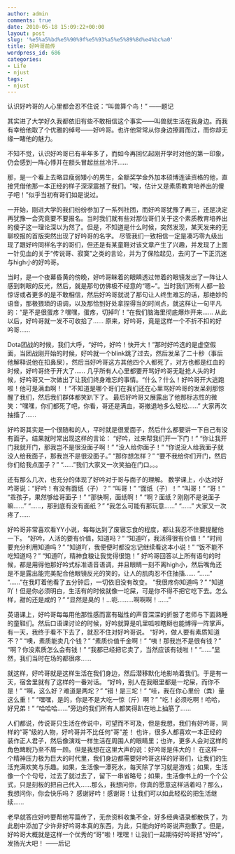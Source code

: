 ```yaml
---
author: admin
comments: true
date: 2010-05-18 15:09:22+00:00
layout: post
slug: '%e5%a5%bd%e5%90%9f%e5%93%a5%e5%89%8d%e4%bc%a0'
title: 好吟哥前传
wordpress_id: 686
categories:
- Life
- njust
tags:
- njust
---
```


认识好吟哥的人心里都会忍不住说：“叫兽算个鸟！”               ——题记

其实进了大学好久我都依旧有些不敢相信这个事实——叫兽就生活在我身边。而我有幸给他取了个优雅的绰号——好吟哥。也许他常常从你身边擦肩而过，而你却无缘一睹他的魅力。

不知不觉，认识好吟哥已有半年多了，而如今再回忆起刚开学时对他的第一印象，仍会感到一阵心悸并在额头冒起丝丝冷汗……

那，是一个看上去略显瘦弱矮小的男生，全额奖学金外加本硕博连读资格的他，直接凭借他那一本正经的样子深深震撼了我们。“唉，估计又是素质教育培养出的傻子吧！”似乎当初有哥们如是说过。

一开始，刚进大学的我们纷纷参加了一系列社团，而好吟哥犹豫了再三，还是决定再犹豫一会究竟要不要报名。当时我们就有些对那位哥们关于这个素质教育培养出的傻子这一理论深以为然了。但是，不知道是什么时候，突然发现，某天发来的无聊校报的首版突然出现了好吟哥的名字。
尽管我们一致相信一定是凑巧零九级出现了跟好吟同样名字的哥们，但还是有某童鞋对该文章产生了兴趣，并发现了上面一针见血的关于“传说哥、寂寞”之类的言论，并为了保险起见，去问了一下正沉迷与high小的好吟哥。

当时，是一个夜幕昏黄的傍晚，好吟哥眯着的眼睛透过带着的眼镜发出了一阵让人感到刺眼的反光，然后，就是那句仿佛极不经意的“嗯~”。当时我们所有人都一脸惊讶或者更多的是不敢相信，然后好吟哥就说了那句让人终生难忘的话，那绝妙的语音，那极猥琐的语调，以及那恰到好处拿捏得当的时间点，就这样让一句平凡的：“是不是很蛋疼？嘿嘿，蛋疼，切掉吖！”在我们脑海里彻底爆炸开来……
从此以后，好吟哥就一发不可收拾了……
原来，好吟哥，竟是这样一个不折不扣的好吟哥……
 
Dota团战的时候，我们大呼，“好吟，好吟！快开大！”那时好吟选的是虚空假面，当团战刚开始的时候，好吟就一个blink跳了过去，然后发呆了二十秒（事后他解释说他在扣鼻屎），然后当好吟哥这方其他四个人都死了，对方也都是红血的时候，好吟哥终于开大了……
几乎所有人心里都要开骂好吟哥无耻抢人头的时候，好吟哥又一次做出了让我们终身难忘的事情。“什么？什么！好吟哥开大逃跑啦！他可是满血啊！！”不知道是哪个哥们在我们还在心里骂好吟哥的发呆刹那惊醒了我们，然后我们群体都笑趴下了。
最后好吟哥又展露出了他那标志性的微笑：“嘿嘿，你们都死了吧，你看，哥还是满血，哥撤退地多么轻松……”
大家再次抽搐了……
 
好吟哥其实是一个很随和的人，平时就是很爱面子，然后什么都要讲一下自己有没有面子。结果就时常出现这样的言论：
“好吟，过来帮我们开一下门！”
“你让我开门我就开门，那我岂不是很没面子啊！”
“没人给你面子！”
“你说没人给我面子就没人给我面子，那我岂不是很没面子。”
“那你想怎样？”
“要不我给你们开门，然后你们给我点面子？”
“……”我们大家又一次笑抽在门口。。。
 
还有那么几次，也充分的体现了好吟对于哥与面子的理解。
数学课上，小达对好吟哥说：“好吟！有没有面纸（子）？”
“叫哥！”
“面纸（子）！”
“叫哥！”
“哥！”
“乖孩子，果然够给哥面子！”
“那快啊，面纸啊！”
“啊？面纸？刚刚不是说面子嘛……”
“……，那到底有没有面纸？”
“我怎么可能有那玩意……”
“……”
大家又一次疼了……
 
好吟哥非常喜欢看YY小说，每每达到了废寝忘食的程度，都让我忍不住要提醒他一下。
“好吟，人活的要有价值，知道吗？”
“知道吖，我活得很有价值！”
“时间要充分利用知道吗？”
“知道吖，我便便时都没忘记继续看这本小说！”
“饭不能不吃知道吗？”
“知道吖，精神食粮让我觉得很饱！”
好吟哥回答以上所有语句的时候，都是用得他那好吟式标准语音语调，并且眼睛一刻不离high小，然后嘴角还是不是露出能完美配合他眼镜反光的笑的，让人的肌肉忍不住抽搐……
“……”
“……”在我盯着他看了五分钟后，一切依旧没有改变。
“我很疼你知道吗？”
“知道吖！但是你必须明白，生活有的时候就像一坨屎，可是你不得不把它吃下去。怎么样，甜的还是咸的？”
“显然是臭的！…呃………啊啊啊！……”
 
英语课上，好吟哥每每用他那性感而富有磁性的声音深深的折服了老师与下面熟睡的童鞋们。然后口语课讨论的时候，好吟就算是叽里呱啦瞎掰也能博得一阵掌声。有一天，我终于看不下去了，就忍不住对好吟哥说。
“好吟，做人要有素质知道不？”
“噢，素质能卖几个钱？”
“素质价值千金啊！”
“咦！那我岂不是很有钱？”
“啊？你没素质怎么会有钱！”
“我都已经把它卖了，当然应该有钱啦！”
“……”显然，我们当时在场的都很疼……
 
就这样，好吟哥就是这样生活在我们身边，然后潜移默化地影响着我们。于是有一天，宿舍里就有了这样的一番对话。
“好吟，别人在我眼里都是一坨屎，而你不是！”
“啊，这么好？难道是两坨？”
“错！是三坨！”
“哇，我在你心里份（粪）量这么重！”
“嘿嘿，是的，你是不是大吃一惊（斤）啊？”
“吃！必须吃啊！哈哈，好兄弟！”
“哈哈哈……”旁边的我们所有人都笑得趴在地上抽筋了……
 
人们都说，传说哥只生活在传说中，可望而不可及，但是我想，我们有好吟哥，同样的“哥”级的人物，好吟哥并不比任何“哥”差！
也许，很多人都喜欢一本正经的装作正人君子，然后像演戏一样生活在周围人的眼睛里；也许，更多人会对这样的角色睥睨乃至不屑一顾。但是我想在这里大声的说：好吟哥是伟大的！
在这样一个精神压力极为巨大的时代里，我们身边都需要好吟哥这样的好哥们，让我们的生活充满欢笑与乐趣。如果，生活像一潭死水，每天除了学习就是游戏；如果，生活像一个个句号，过去了就过去了，留下一串省略号；如果，生活像书上的一个个公式，只是刻板的把自己代入……那么，我想问你，你真的愿意这样活着吗？那么，我想问你，你会快乐吗？
感谢好吟！感谢哥！让我们可以如此轻松的把生活继续……
 
 
老早就答应好吟要帮他写篇传了，无奈资料收集不全，好多经典语录都散佚了，为此剧中添加了少许非好吟哥本真的东西，为此，只能向好吟哥说声抱歉了。但是，好吟哥大概就是这样一个优秀的“哥”啦！嘿嘿！让我们一起期待好吟哥把“好吟”，发扬光大吧！
                                                          ——后记
